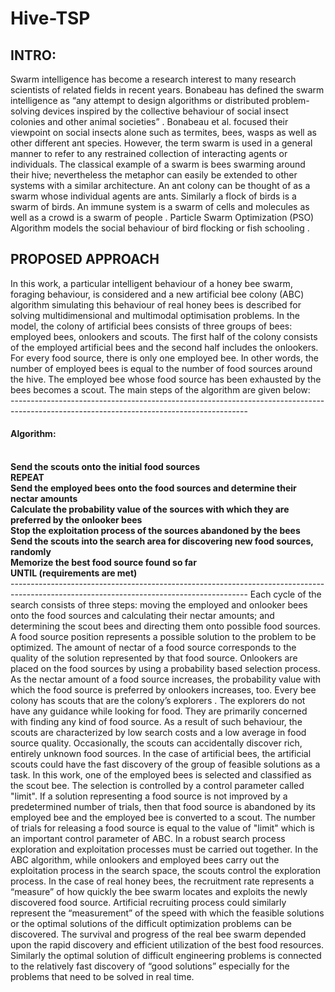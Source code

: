 # Hive-TSP
<h2>INTRO:</h2>
Swarm intelligence has become a research interest to many research scientists of related fields
in recent years. Bonabeau has defined the swarm intelligence as “any attempt to design
algorithms or distributed problem-solving devices inspired by the collective behaviour of
social insect colonies and other animal societies” . Bonabeau et al. focused their viewpoint
on social insects alone such as termites, bees, wasps as well as other different ant species.
However, the term swarm is used in a general manner to refer to any restrained collection of
interacting agents or individuals. The classical example of a swarm is bees swarming around
their hive; nevertheless the metaphor can easily be extended to other systems with a similar
architecture. An ant colony can be thought of as a swarm whose individual agents are ants.
Similarly a flock of birds is a swarm of birds. An immune system  is a swarm of cells and
molecules as well as a crowd is a swarm of people . Particle Swarm Optimization (PSO)
Algorithm models the social behaviour of bird flocking or fish schooling . <br>
<h2>PROPOSED APPROACH</h2>
In this work, a particular intelligent behaviour of a honey bee swarm, foraging behaviour, is
considered and a new artificial bee colony (ABC) algorithm simulating this behaviour of real
honey bees is described for solving multidimensional and multimodal optimisation problems.
In the model, the colony of artificial bees consists of three groups of bees: employed bees,
onlookers and scouts. The first half of the colony consists of the employed artificial bees and
the second half includes the onlookers. For every food source, there is only one employed
bee. In other words, the number of employed bees is equal to the number of food sources
around the hive. The employed bee whose food source has been exhausted by the bees
becomes a scout. The main steps of the algorithm are given below:<br> 
-----------------------------------------------------------------------------------------------------------------------------------------
<h4>Algorithm:</h4>
<b><br>
Send the scouts onto the initial food sources<br>
REPEAT<br>
Send the employed bees onto the food sources and determine their nectar amounts<br>
Calculate the probability value of the sources with which they are preferred by the
onlooker bees<br>
Stop the exploitation process of the sources abandoned by the bees<br>
Send the scouts into the search area for discovering new food sources, randomly<br>
Memorize the best food source found so far<br>
UNTIL (requirements are met)</b><br>
-----------------------------------------------------------------------------------------------------------------------------------------
Each cycle of the search consists of three steps: moving the employed and onlooker bees onto
the food sources and calculating their nectar amounts; and determining the scout bees and
directing them onto possible food sources. A food source position represents a possible
solution to the problem to be optimized. The amount of nectar of a food source corresponds to
the quality of the solution represented by that food source. Onlookers are placed on the food
sources by using a probability based selection process. As the nectar amount of a food source
increases, the probability value with which the food source is preferred by onlookers
increases, too. Every bee colony has scouts that are the colony’s explorers . The explorers
do not have any guidance while looking for food. They are primarily concerned with finding
any kind of food source. As a result of such behaviour, the scouts are characterized by low 
search costs and a low average in food source quality. Occasionally, the scouts can
accidentally discover rich, entirely unknown food sources. In the case of artificial bees, the
artificial scouts could have the fast discovery of the group of feasible solutions as a task. In
this work, one of the employed bees is selected and classified as the scout bee. The selection
is controlled by a control parameter called "limit". If a solution representing a food source is
not improved by a predetermined number of trials, then that food source is abandoned by its
employed bee and the employed bee is converted to a scout. The number of trials for releasing
a food source is equal to the value of "limit" which is an important control parameter of ABC.
In a robust search process exploration and exploitation processes must be carried out together.
In the ABC algorithm, while onlookers and employed bees carry out the exploitation process
in the search space, the scouts control the exploration process.
In the case of real honey bees, the recruitment rate represents a “measure” of how quickly the
bee swarm locates and exploits the newly discovered food source. Artificial recruiting process
could similarly represent the “measurement” of the speed with which the feasible solutions or
the optimal solutions of the difficult optimization problems can be discovered. The survival
and progress of the real bee swarm depended upon the rapid discovery and efficient utilization
of the best food resources. Similarly the optimal solution of difficult engineering problems is
connected to the relatively fast discovery of “good solutions” especially for the problems that
need to be solved in real time. 
